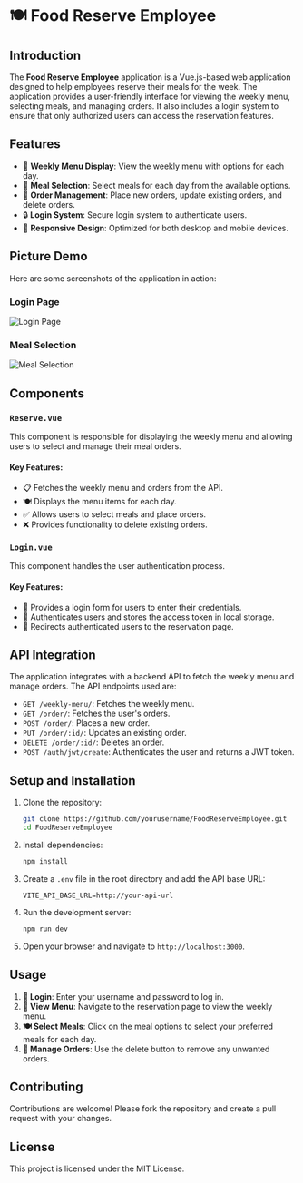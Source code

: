 # 🍽️ Food Reserve Employee

## Introduction

The **Food Reserve Employee** application is a Vue.js-based web application designed to help employees reserve their meals for the week. The application provides a user-friendly interface for viewing the weekly menu, selecting meals, and managing orders. It also includes a login system to ensure that only authorized users can access the reservation features.

## Features

- 📅 **Weekly Menu Display**: View the weekly menu with options for each day.
- 🍲 **Meal Selection**: Select meals for each day from the available options.
- 📝 **Order Management**: Place new orders, update existing orders, and delete orders.
- 🔒 **Login System**: Secure login system to authenticate users.
- 📱 **Responsive Design**: Optimized for both desktop and mobile devices.

## Picture Demo

Here are some screenshots of the application in action:

### Login Page
![Login Page](https://github.com/yourusername/FoodReserveEmployee/issues/1#issue-1)


### Meal Selection
![Meal Selection](https://github.com/yourusername/FoodReserveEmployee/issues/3#issue-3)


## Components

### `Reserve.vue`

This component is responsible for displaying the weekly menu and allowing users to select and manage their meal orders.

#### Key Features:
- 📋 Fetches the weekly menu and orders from the API.
- 🍽️ Displays the menu items for each day.
- ✅ Allows users to select meals and place orders.
- ❌ Provides functionality to delete existing orders.

### `Login.vue`

This component handles the user authentication process.

#### Key Features:
- 🔑 Provides a login form for users to enter their credentials.
- 🔐 Authenticates users and stores the access token in local storage.
- 🚀 Redirects authenticated users to the reservation page.

## API Integration

The application integrates with a backend API to fetch the weekly menu and manage orders. The API endpoints used are:
- `GET /weekly-menu/`: Fetches the weekly menu.
- `GET /order/`: Fetches the user's orders.
- `POST /order/`: Places a new order.
- `PUT /order/:id/`: Updates an existing order.
- `DELETE /order/:id/`: Deletes an order.
- `POST /auth/jwt/create`: Authenticates the user and returns a JWT token.

## Setup and Installation

1. Clone the repository:
   ```bash
   git clone https://github.com/yourusername/FoodReserveEmployee.git
   cd FoodReserveEmployee
   ```

2. Install dependencies:
   ```bash
   npm install
   ```

3. Create a `.env` file in the root directory and add the API base URL:
   ```env
   VITE_API_BASE_URL=http://your-api-url
   ```

4. Run the development server:
   ```bash
   npm run dev
   ```

5. Open your browser and navigate to `http://localhost:3000`.

## Usage

1. **🔑 Login**: Enter your username and password to log in.
2. **📅 View Menu**: Navigate to the reservation page to view the weekly menu.
3. **🍽️ Select Meals**: Click on the meal options to select your preferred meals for each day.
4. **📝 Manage Orders**: Use the delete button to remove any unwanted orders.


## Contributing

Contributions are welcome! Please fork the repository and create a pull request with your changes.

## License

This project is licensed under the MIT License.
